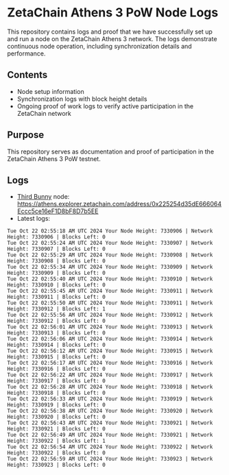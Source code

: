 # ZetaChain Athens 3 PoW Node Logs
This repository contains logs and proof that we have successfully set up and run a node on the ZetaChain Athens 3 network. The logs demonstrate continuous node operation, including synchronization details and performance.

## Contents
- Node setup information
- Synchronization logs with block height details
- Ongoing proof of work logs to verify active participation in the ZetaChain network

## Purpose
This repository serves as documentation and proof of participation in the ZetaChain Athens 3 PoW testnet.

## Logs

- [Third Bunny](https://thirdbunny.xyz/) node: https://athens.explorer.zetachain.com/address/0x225254d35dE666064Eccc5ce16eF1D8bF8D7b5EE
- Latest logs:
```
Tue Oct 22 02:55:18 AM UTC 2024 Your Node Height: 7330906 | Network Height: 7330906 | Blocks Left: 0
Tue Oct 22 02:55:24 AM UTC 2024 Your Node Height: 7330907 | Network Height: 7330907 | Blocks Left: 0
Tue Oct 22 02:55:29 AM UTC 2024 Your Node Height: 7330908 | Network Height: 7330908 | Blocks Left: 0
Tue Oct 22 02:55:34 AM UTC 2024 Your Node Height: 7330909 | Network Height: 7330909 | Blocks Left: 0
Tue Oct 22 02:55:40 AM UTC 2024 Your Node Height: 7330910 | Network Height: 7330910 | Blocks Left: 0
Tue Oct 22 02:55:45 AM UTC 2024 Your Node Height: 7330911 | Network Height: 7330911 | Blocks Left: 0
Tue Oct 22 02:55:50 AM UTC 2024 Your Node Height: 7330911 | Network Height: 7330912 | Blocks Left: 1
Tue Oct 22 02:55:56 AM UTC 2024 Your Node Height: 7330912 | Network Height: 7330912 | Blocks Left: 0
Tue Oct 22 02:56:01 AM UTC 2024 Your Node Height: 7330913 | Network Height: 7330913 | Blocks Left: 0
Tue Oct 22 02:56:06 AM UTC 2024 Your Node Height: 7330914 | Network Height: 7330914 | Blocks Left: 0
Tue Oct 22 02:56:12 AM UTC 2024 Your Node Height: 7330915 | Network Height: 7330915 | Blocks Left: 0
Tue Oct 22 02:56:17 AM UTC 2024 Your Node Height: 7330916 | Network Height: 7330916 | Blocks Left: 0
Tue Oct 22 02:56:22 AM UTC 2024 Your Node Height: 7330917 | Network Height: 7330917 | Blocks Left: 0
Tue Oct 22 02:56:28 AM UTC 2024 Your Node Height: 7330918 | Network Height: 7330918 | Blocks Left: 0
Tue Oct 22 02:56:33 AM UTC 2024 Your Node Height: 7330919 | Network Height: 7330919 | Blocks Left: 0
Tue Oct 22 02:56:38 AM UTC 2024 Your Node Height: 7330920 | Network Height: 7330920 | Blocks Left: 0
Tue Oct 22 02:56:43 AM UTC 2024 Your Node Height: 7330921 | Network Height: 7330921 | Blocks Left: 0
Tue Oct 22 02:56:49 AM UTC 2024 Your Node Height: 7330921 | Network Height: 7330922 | Blocks Left: 1
Tue Oct 22 02:56:54 AM UTC 2024 Your Node Height: 7330922 | Network Height: 7330922 | Blocks Left: 0
Tue Oct 22 02:56:59 AM UTC 2024 Your Node Height: 7330923 | Network Height: 7330923 | Blocks Left: 0
```
